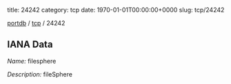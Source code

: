 title: 24242
category: tcp
date: 1970-01-01T00:00:00+0000
slug: tcp/24242

[portdb](/) / [tcp](/category/tcp.html) / 24242


## IANA Data

_Name:_ filesphere

_Description:_ fileSphere


